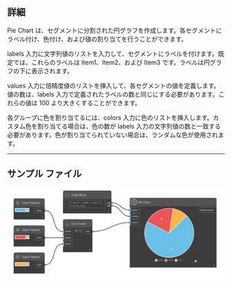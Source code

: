 ## 詳細

Pie Chart は、セグメントに分割された円グラフを作成します。各セグメントにラベル付け、色付け、および値の割り当てを行うことができます。

labels 入力に文字列値のリストを入力して、セグメントにラベルを付けます。既定では、これらのラベルは Item1、Item2、および Item3 です。ラベルは円グラフの下に表示されます。

values 入力に倍精度値のリストを挿入して、各セグメントの値を定義します。値の数は、labels 入力で定義されたラベルの数と同じにする必要があります。これらの値は 100 より大きくすることができます。

各グループに色を割り当てるには、colors 入力に色のリストを挿入します。カスタム色を割り当てる場合は、色の数が labels 入力の文字列値の数と一致する必要があります。色が割り当てられていない場合は、ランダムな色が使用されます。

___
## サンプル ファイル

![Pie Chart](./CoreNodeModelsWpf.Charts.PieChartNodeModel_img.jpg)

